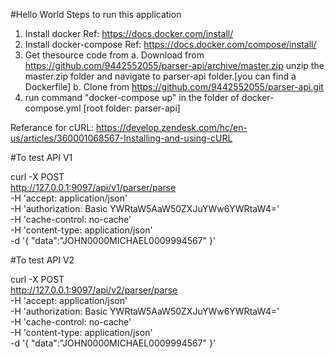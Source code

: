 #Hello World
Steps to run this application
1. Install docker Ref: https://docs.docker.com/install/
2. Install docker-compose Ref: https://docs.docker.com/compose/install/
3. Get thesource code from 
    a. Download from https://github.com/9442552055/parser-api/archive/master.zip
       unzip the master.zip folder and navigate to parser-api folder.[you can find a Dockerfile]
    b. Clone from https://github.com/9442552055/parser-api.git
4. run command "docker-compose up" in the folder of docker-compose.yml [root folder: parser-api]

Referance for cURL: https://develop.zendesk.com/hc/en-us/articles/360001068567-Installing-and-using-cURL

#To test API V1

curl -X POST \
  http://127.0.0.1:9097/api/v1/parser/parse \
  -H 'accept: application/json' \
  -H 'authorization: Basic YWRtaW5AaW50ZXJuYWw6YWRtaW4=' \
  -H 'cache-control: no-cache' \
  -H 'content-type: application/json' \
  -d '{
	"data":"JOHN0000MICHAEL0009994567"
}'

#To test API V2

curl -X POST \
  http://127.0.0.1:9097/api/v2/parser/parse \
  -H 'accept: application/json' \
  -H 'authorization: Basic YWRtaW5AaW50ZXJuYWw6YWRtaW4=' \
  -H 'cache-control: no-cache' \
  -H 'content-type: application/json' \
  -d '{
	"data":"JOHN0000MICHAEL0009994567"
}'